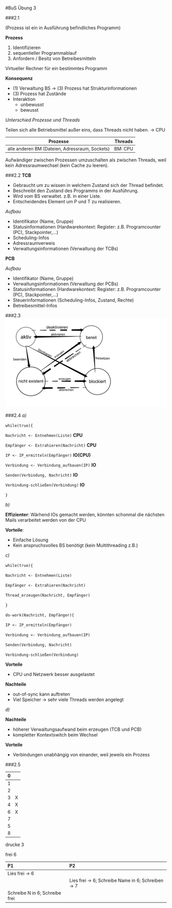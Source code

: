 #BuS Übung 3

###2.1

(Prozess ist ein in Ausführung befindliches Programm)

__Prozess__

1. Identifizieren
2. sequentieller Programmablauf
3. Anfordern / Besitz von Betreibesmitteln

Virtueller Rechner für ein bestimmtes Programm

__Konsequenz__
- (1) Verwaltung BS -> (3) Prozess hat Strukturinformationen
- (3) Prozess hat Zustände
- Interaktion
    - unbewusst
    - bewusst

_Unterschied Prozesse und Threads_

Teilen sich alle Betriebsmittel außer eins, dass Threads nicht haben. -> CPU

| Prozesse | Threads |
| :-: | :-: |
| alle anderen BM (Dateien, Adressraum, Sockets) | BM: CPU |

Aufwändiger zwischen Prozessen umzuschalten als zwischen Threads, weil kein Adressraumwechsel (kein Cache zu leeren).

###2.2
__TCB__

- Gebraucht um zu wissen in welchem Zustand sich der Thread befindet.
- Beschreibt den Zustand des Programms in der Ausführung.
- Wird vom BS verwaltet. z.B. in einer Liste.
- Entscheidendes Element um P und T zu realisieren.

_Aufbau_

- Identifikator (Name, Gruppe)
- Statusinformationen (Hardwarekontext: Register: z.B. Programcounter (PC), Stackpointer,...)
- Scheduling-Infos
- Adressraumverweis
- Verwaltungsinformationen (Verwaltung der TCBs)

__PCB__

_Aufbau_

- Identifikator (Name, Gruppe)
- Verwaltungsinformationen (Verwaltung der PCBs)
- Statusinformationen (Hardwarekontext: Register: z.B. Programcounter (PC), Stackpointer,...)
- Steuerinformationen (Scheduling-Infos, Zustand, Rechte)
- Betreibesmittel-Infos

###2.3
<img src="./Threadzustaende.jpeg"></img>

###2.4
_a)_

`while(true){`

`Nachricht <- Entnehmen(Liste)` __CPU__

`Empfänger <- Extrahieren(Nachricht)` __CPU__

`IP <- IP_ermitteln(Empfänger)` __IO(CPU)__

`Verbindung <- Verbindung_aufbauen(IP)` __IO__

`Senden(Verbindung, Nachricht)` __IO__

`Verbindung-schließen(Verbindung)` __IO__

`}`

_b)_

__Effizienter__: Wärhend IOs gemacht werden, könnten schonmal die nächsten Mails verarbeitet werden von der CPU

__Vorteile__:
- Einfache Lösung
- Kein anspruchsvolles BS benötigt (kein Multithreading z.B.)

_c)_

`while(true){`

`Nachricht <- Entnehmen(Liste)`

`Empfänger <- Extrahieren(Nachricht)`

`Thread_erzeugen(Nachricht, Empfänger)`

`}`

`do-work(Nachricht, Empfänger){`

`IP <- IP_ermitteln(Empfänger)`

`Verbindung <- Verbindung_aufbauen(IP)`

`Senden(Verbindung, Nachricht)`

`Verbindung-schließen(Verbindung)`

__Vorteile__

- CPU und Netzwerk besser ausgelastet

__Nachteile__

- out-of-sync kann auftreten
- Viel Speicher -> sehr viele Threads werden angelegt

_d)_

__Nachteile__

- höherer Verwaltungsaufwand beim erzeugen (TCB und PCB)
- kompletter Kontextswitch beim Wechsel

__Vorteile__

- Verbindungen unabhängig von einander, weil jeweils ein Prozess

###2.5

| 0 | |
| :-: | :-: |
| 1 | |
| 2 | |
| 3 | X |
| 4 | X |
| 6 | X |
| 7 | |
| 5 | |
| 8 | |

drucke 3

frei 6

| P1 | P2 |
| :------------- | :------------- |
| Lies frei -> 6       |        |
| | Lies frei -> 6; Schreibe Name in 6; Schreiben -> 7 |
| Schreibe N in 6; Schreibe frei | |
